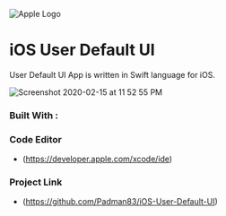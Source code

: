![Apple Logo](https://user-images.githubusercontent.com/45048950/73131198-bca1e580-4041-11ea-8f8d-ebfd844f0e64.png) 

# iOS User Default UI
User Default UI App is written in Swift language for iOS.

![Screenshot 2020-02-15 at 11 52 55 PM](https://user-images.githubusercontent.com/45048950/74590968-865af300-504e-11ea-85ac-81f11a4b689c.png)

### Built With :

### Code Editor

* (https://developer.apple.com/xcode/ide)

### Project Link

* (https://github.com/Padman83/iOS-User-Default-UI)
